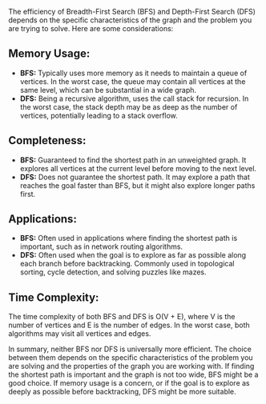 
The efficiency of Breadth-First Search (BFS) and Depth-First Search (DFS) depends on the specific characteristics of the graph and the problem you are trying to solve. Here are some considerations:

## Memory Usage:

- **BFS:** Typically uses more memory as it needs to maintain a queue of vertices. In the worst case, the queue may contain all vertices at the same level, which can be substantial in a wide graph.
- **DFS:** Being a recursive algorithm, uses the call stack for recursion. In the worst case, the stack depth may be as deep as the number of vertices, potentially leading to a stack overflow.

## Completeness:

- **BFS:** Guaranteed to find the shortest path in an unweighted graph. It explores all vertices at the current level before moving to the next level.
- **DFS:** Does not guarantee the shortest path. It may explore a path that reaches the goal faster than BFS, but it might also explore longer paths first.

## Applications:

- **BFS:** Often used in applications where finding the shortest path is important, such as in network routing algorithms.
- **DFS:** Often used when the goal is to explore as far as possible along each branch before backtracking. Commonly used in topological sorting, cycle detection, and solving puzzles like mazes.

## Time Complexity:

The time complexity of both BFS and DFS is O(V + E), where V is the number of vertices and E is the number of edges. In the worst case, both algorithms may visit all vertices and edges.

In summary, neither BFS nor DFS is universally more efficient. The choice between them depends on the specific characteristics of the problem you are solving and the properties of the graph you are working with. If finding the shortest path is important and the graph is not too wide, BFS might be a good choice. If memory usage is a concern, or if the goal is to explore as deeply as possible before backtracking, DFS might be more suitable.
